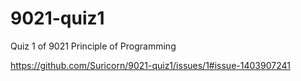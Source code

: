 # 9021-quiz1
Quiz 1 of 9021 Principle of Programming

https://github.com/Suricorn/9021-quiz1/issues/1#issue-1403907241
